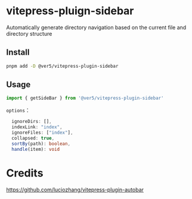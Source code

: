 
#  vitepress-pluign-sidebar

Automatically generate directory navigation based on the current file and directory structure

## Install

```sh
pnpm add -D @ver5/vitepress-plugin-sidebar
```

## Usage

```ts
import { getSideBar } from '@ver5/vitepress-plugin-sidebar'
```

`options`：
```ts
  ignoreDirs: [],
  indexLink: "index",
  ignoreFiles: ["index"],
  collapsed: true,
  sortBy(path): boolean,
  handle(item): void
```

# Credits
https://github.com/luciozhang/vitepress-plugin-autobar
